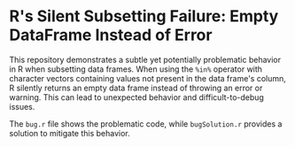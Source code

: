 # R's Silent Subsetting Failure: Empty DataFrame Instead of Error

This repository demonstrates a subtle yet potentially problematic behavior in R when subsetting data frames.  When using the `%in%` operator with character vectors containing values not present in the data frame's column, R silently returns an empty data frame instead of throwing an error or warning. This can lead to unexpected behavior and difficult-to-debug issues.

The `bug.r` file shows the problematic code, while `bugSolution.r` provides a solution to mitigate this behavior.
